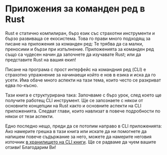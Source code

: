# Приложения за команден ред в Rust

Rust е статично компилиран, бърз език със страхотни инструменти и бързо развиваща се екосистема.
Това го прави много подходящ за писане на приложения за команден ред:
Те трябва да са малки, преносими и бързи при изпълнение.
Приложенията за команден ред също са чудесен начин да започнете да изучавате Rust;
или да представите Rust на вашия екип!

Писане на програма с прост интерфейс на командния ред (CLI)
е страхотно упражнение за начинаещи
който е нов в езика и иска да го усети.
Има обаче много аспекти на тази тема,
които често се разкриват едва по-късно.

Тази книга е структурирана така:
Започваме с бърз урок,
след което ще получите работещ CLI инструмент.
Ще се запознаете с някои от основните концепции на Rust
както и основните аспекти на CLI приложенията.
Следват глави, които навлизат в повече подробности
по някои от тези аспекти.

Едно последно нещо, преди да се потопим направо в CLI приложенията:
Ако намерите грешка в тази книга
или искате да ни помогнете да напишем повече съдържание за него,
можете да намерите неговия източник [в хранилището на CLI книги][book-src].
Ще се радваме да чуем вашите отзиви!
Благодарим Ви!

[book-src]: https://github.com/rust-cli/book
